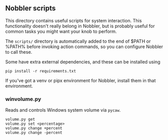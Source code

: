 ## Nobbler scripts

This directory contains useful scripts for system interaction. This functionality doesn't really belong in Nobbler, but is probably useful for common tasks you might want your knob to perform.

The `scripts/` directory is automatically added to the end of $PATH or %PATH% before invoking action commands,
so you can configure Nobbler to call these.

Some have extra external dependencies, and these can be installed using

```
pip install -r requirements.txt
```

If you've got a venv or pipx environment for Nobbler, install them in that environment.

### winvolume.py

Reads and controls Windows system volume via `pycaw`.

```
volume.py get
volume.py set <percentage>
volume.py change +percent
volume.py change -percent
```

